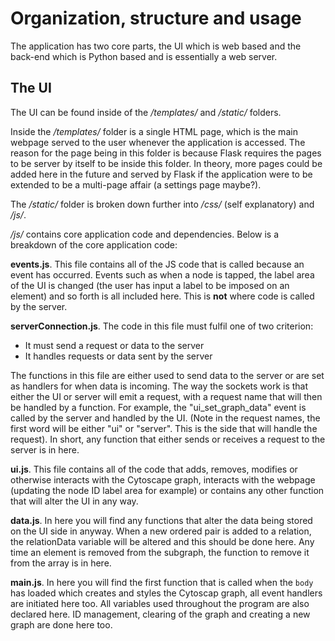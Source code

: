 Organization, structure and usage
=================================
The application has two core parts, the UI which is web based and the back-end which is Python based and is essentially a web server.

The UI
---------
The UI can be found inside of the _/templates/_ and _/static/_ folders.

Inside the _/templates/_ folder is a single HTML page, which is the main webpage served to the user whenever the application is accessed. The reason for the page being in this folder is because Flask requires the pages to be server by itself to be inside this folder. In theory, more pages could be added here in the future and served by Flask if the application were to be extended to be a multi-page affair (a settings page maybe?).

The _/static/_ folder is broken down further into _/css/_ (self explanatory) and _/js/_.

_/js/_ contains core application code and dependencies. Below is a breakdown of the core application code:

__events.js__. This file contains all of the JS code that is called because an event has occurred. Events such as when a node is tapped, the label area of the UI is changed (the user has input a label to be imposed on an element) and so forth is all included here. This is __not__ where code is called by the server.

__serverConnection.js__. The code in this file must fulfil one of two criterion:
- It must send a request or data to the server
- It handles requests or data sent by the server

The functions in this file are either used to send data to the server or are set as handlers for when data is incoming. The way the sockets work is that either the UI or server will emit a request, with a request name that will then be handled by a function. For example, the "ui_set_graph_data" event is called by the server and handled by the UI. (Note in the request names, the first word will be either "ui" or "server". This is the side that will handle the request). In short, any function that either sends or receives a request to the server is in here.

__ui.js__. This file contains all of the code that adds, removes, modifies or otherwise interacts with the Cytoscape graph, interacts with the webpage (updating the node ID label area for example) or contains any other function that will alter the UI in any way.

__data.js__. In here you will find any functions that alter the data being stored on the UI side in anyway. When a new ordered pair is added to a relation, the relationData variable will be altered and this should be done here. Any time an element is removed from the subgraph, the function to remove it from the array is in here.

__main.js__. In here you will find the first function that is called when the `body` has loaded which creates and styles the Cytoscap graph, all event handlers are initiated here too. All variables used throughout the program are also declared here. ID management, clearing of the graph and creating a new graph are done here too.
